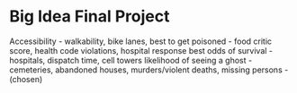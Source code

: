 # Big Idea Final Project
Accessibility - walkability, bike lanes, 
best to get poisoned - food critic score, health code violations, hospital response
best odds of survival - hospitals, dispatch time, cell towers
likelihood of seeing a ghost - cemeteries, abandoned houses, murders/violent deaths, missing persons - (chosen)
